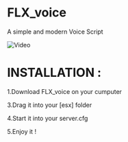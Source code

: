 # FLX_voice
A simple and modern Voice Script 

![Video](https://streamable.com/15jg7)

<h1>INSTALLATION :</h1>

1.Download FLX_voice on your cumputer

3.Drag it into your [esx] folder

4.Start it into your server.cfg 

5.Enjoy it !
